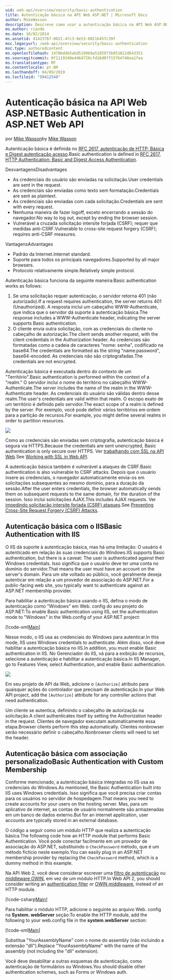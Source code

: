 ```yaml
---
uid: web-api/overview/security/basic-authentication
title: Autenticação básica na API Web ASP.NET | Microsoft Docs
author: MikeWasson
description: Descreve como usar a autenticação básica na API Web ASP.NET.
ms.author: riande
ms.date: 10/02/2014
ms.assetid: 41423767-0021-47c3-9e53-0021b457c39f
msc.legacyurl: /web-api/overview/security/basic-authentication
msc.type: authoredcontent
ms.openlocfilehash: 1470bd4b5abd5199b9a5105973b053812d643351
ms.sourcegitcommit: 0f1119340e4464720cfd16d0ff15764746ea1fea
ms.translationtype: MT
ms.contentlocale: pt-BR
ms.lasthandoff: 04/09/2019
ms.locfileid: "59412548"
---
```

# <a name="basic-authentication-in-aspnet-web-api"></a><span data-ttu-id="8dc00-103">Autenticação básica na API Web ASP.NET</span><span class="sxs-lookup"><span data-stu-id="8dc00-103">Basic Authentication in ASP.NET Web API</span></span>

<span data-ttu-id="8dc00-104">por [Mike Wasson](https://github.com/MikeWasson)</span><span class="sxs-lookup"><span data-stu-id="8dc00-104">by [Mike Wasson](https://github.com/MikeWasson)</span></span>

<span data-ttu-id="8dc00-105">Autenticação básica é definida no [RFC 2617, autenticação de HTTP: Básica e Digest autenticação acesso](http://www.ietf.org/rfc/rfc2617.txt).</span><span class="sxs-lookup"><span data-stu-id="8dc00-105">Basic authentication is defined in [RFC 2617, HTTP Authentication: Basic and Digest Access Authentication](http://www.ietf.org/rfc/rfc2617.txt).</span></span>

<span data-ttu-id="8dc00-106">Desvantagens</span><span class="sxs-lookup"><span data-stu-id="8dc00-106">Disadvantages</span></span>

- <span data-ttu-id="8dc00-107">As credenciais do usuário são enviadas na solicitação.</span><span class="sxs-lookup"><span data-stu-id="8dc00-107">User credentials are sent in the request.</span></span>
- <span data-ttu-id="8dc00-108">As credenciais são enviadas como texto sem formatação.</span><span class="sxs-lookup"><span data-stu-id="8dc00-108">Credentials are sent as plaintext.</span></span>
- <span data-ttu-id="8dc00-109">As credenciais são enviadas com cada solicitação.</span><span class="sxs-lookup"><span data-stu-id="8dc00-109">Credentials are sent with every request.</span></span>
- <span data-ttu-id="8dc00-110">Nenhuma maneira de fazer logoff, exceto encerrando a sessão do navegador.</span><span class="sxs-lookup"><span data-stu-id="8dc00-110">No way to log out, except by ending the browser session.</span></span>
- <span data-ttu-id="8dc00-111">Vulnerável a cruzada solicitação intersite forjada (CSRF); requer que medidas anti-CSRF.</span><span class="sxs-lookup"><span data-stu-id="8dc00-111">Vulnerable to cross-site request forgery (CSRF); requires anti-CSRF measures.</span></span>

<span data-ttu-id="8dc00-112">Vantagens</span><span class="sxs-lookup"><span data-stu-id="8dc00-112">Advantages</span></span>

- <span data-ttu-id="8dc00-113">Padrão da Internet.</span><span class="sxs-lookup"><span data-stu-id="8dc00-113">Internet standard.</span></span>
- <span data-ttu-id="8dc00-114">Suporte para todos os principais navegadores.</span><span class="sxs-lookup"><span data-stu-id="8dc00-114">Supported by all major browsers.</span></span>
- <span data-ttu-id="8dc00-115">Protocolo relativamente simple.</span><span class="sxs-lookup"><span data-stu-id="8dc00-115">Relatively simple protocol.</span></span>

<span data-ttu-id="8dc00-116">Autenticação básica funciona da seguinte maneira:</span><span class="sxs-lookup"><span data-stu-id="8dc00-116">Basic authentication works as follows:</span></span>

1. <span data-ttu-id="8dc00-117">Se uma solicitação requer autenticação, o servidor retorna 401 (não autorizado).</span><span class="sxs-lookup"><span data-stu-id="8dc00-117">If a request requires authentication, the server returns 401 (Unauthorized).</span></span> <span data-ttu-id="8dc00-118">A resposta inclui um cabeçalho WWW-Authenticate, que indica que o servidor dá suporte à autenticação básica.</span><span class="sxs-lookup"><span data-stu-id="8dc00-118">The response includes a WWW-Authenticate header, indicating the server supports Basic authentication.</span></span>
2. <span data-ttu-id="8dc00-119">O cliente envia outra solicitação, com as credenciais do cliente no cabeçalho de autorização.</span><span class="sxs-lookup"><span data-stu-id="8dc00-119">The client sends another request, with the client credentials in the Authorization header.</span></span> <span data-ttu-id="8dc00-120">As credenciais são formatadas como a cadeia de caracteres "nome: senha", codificado na base64.</span><span class="sxs-lookup"><span data-stu-id="8dc00-120">The credentials are formatted as the string "name:password", base64-encoded.</span></span> <span data-ttu-id="8dc00-121">As credenciais não são criptografadas.</span><span class="sxs-lookup"><span data-stu-id="8dc00-121">The credentials are not encrypted.</span></span>

<span data-ttu-id="8dc00-122">Autenticação básica é executada dentro do contexto de um "Território".</span><span class="sxs-lookup"><span data-stu-id="8dc00-122">Basic authentication is performed within the context of a "realm."</span></span> <span data-ttu-id="8dc00-123">O servidor inclui o nome do território no cabeçalho WWW-Authenticate.</span><span class="sxs-lookup"><span data-stu-id="8dc00-123">The server includes the name of the realm in the WWW-Authenticate header.</span></span> <span data-ttu-id="8dc00-124">As credenciais do usuário são válidas dentro desse realm.</span><span class="sxs-lookup"><span data-stu-id="8dc00-124">The user's credentials are valid within that realm.</span></span> <span data-ttu-id="8dc00-125">O escopo exato de um território é definido pelo servidor.</span><span class="sxs-lookup"><span data-stu-id="8dc00-125">The exact scope of a realm is defined by the server.</span></span> <span data-ttu-id="8dc00-126">Por exemplo, você pode definir vários territórios em ordem para a partição de recursos.</span><span class="sxs-lookup"><span data-stu-id="8dc00-126">For example, you might define several realms in order to partition resources.</span></span>

![](basic-authentication/_static/image1.png)

<span data-ttu-id="8dc00-127">Como as credenciais são enviadas sem criptografia, autenticação básica é segura via HTTPS.</span><span class="sxs-lookup"><span data-stu-id="8dc00-127">Because the credentials are sent unencrypted, Basic authentication is only secure over HTTPS.</span></span> <span data-ttu-id="8dc00-128">Ver [trabalhando com SSL na API Web](working-with-ssl-in-web-api.md).</span><span class="sxs-lookup"><span data-stu-id="8dc00-128">See [Working with SSL in Web API](working-with-ssl-in-web-api.md).</span></span>

<span data-ttu-id="8dc00-129">A autenticação básica também é vulnerável a ataques de CSRF.</span><span class="sxs-lookup"><span data-stu-id="8dc00-129">Basic authentication is also vulnerable to CSRF attacks.</span></span> <span data-ttu-id="8dc00-130">Depois que o usuário insere as credenciais, o navegador automaticamente envia-os em solicitações subsequentes ao mesmo domínio, para a duração da sessão.</span><span class="sxs-lookup"><span data-stu-id="8dc00-130">After the user enters credentials, the browser automatically sends them on subsequent requests to the same domain, for the duration of the session.</span></span> <span data-ttu-id="8dc00-131">Isso inclui solicitações AJAX.</span><span class="sxs-lookup"><span data-stu-id="8dc00-131">This includes AJAX requests.</span></span> <span data-ttu-id="8dc00-132">Ver [impedindo solicitação intersite forjada (CSRF) ataques](preventing-cross-site-request-forgery-csrf-attacks.md).</span><span class="sxs-lookup"><span data-stu-id="8dc00-132">See [Preventing Cross-Site Request Forgery (CSRF) Attacks](preventing-cross-site-request-forgery-csrf-attacks.md).</span></span>

## <a name="basic-authentication-with-iis"></a><span data-ttu-id="8dc00-133">Autenticação básica com o IIS</span><span class="sxs-lookup"><span data-stu-id="8dc00-133">Basic Authentication with IIS</span></span>

<span data-ttu-id="8dc00-134">O IIS dá suporte à autenticação básica, mas há uma limitação: O usuário é autenticado em relação às suas credenciais do Windows.</span><span class="sxs-lookup"><span data-stu-id="8dc00-134">IIS supports Basic authentication, but there is a caveat: The user is authenticated against their Windows credentials.</span></span> <span data-ttu-id="8dc00-135">Isso significa que o usuário deve ter uma conta no domínio do servidor.</span><span class="sxs-lookup"><span data-stu-id="8dc00-135">That means the user must have an account on the server's domain.</span></span> <span data-ttu-id="8dc00-136">Para um site voltado ao público, você geralmente deseja autenticar em relação a um provedor de associação do ASP.NET.</span><span class="sxs-lookup"><span data-stu-id="8dc00-136">For a public-facing web site, you typically want to authenticate against an ASP.NET membership provider.</span></span>

<span data-ttu-id="8dc00-137">Para habilitar a autenticação básica usando o IIS, defina o modo de autenticação como "Windows" em Web. config do seu projeto do ASP.NET:</span><span class="sxs-lookup"><span data-stu-id="8dc00-137">To enable Basic authentication using IIS, set the authentication mode to "Windows" in the Web.config of your ASP.NET project:</span></span>

[!code-xml[Main](basic-authentication/samples/sample1.xml)]

<span data-ttu-id="8dc00-138">Nesse modo, o IIS usa as credenciais do Windows para autenticar.</span><span class="sxs-lookup"><span data-stu-id="8dc00-138">In this mode, IIS uses Windows credentials to authenticate.</span></span> <span data-ttu-id="8dc00-139">Além disso, você deve habilitar a autenticação básica no IIS.</span><span class="sxs-lookup"><span data-stu-id="8dc00-139">In addition, you must enable Basic authentication in IIS.</span></span> <span data-ttu-id="8dc00-140">No Gerenciador do IIS, vá para a exibição de recursos, selecione a autenticação e habilitar a autenticação básica.</span><span class="sxs-lookup"><span data-stu-id="8dc00-140">In IIS Manager, go to Features View, select Authentication, and enable Basic authentication.</span></span>

![](basic-authentication/_static/image2.png)

<span data-ttu-id="8dc00-141">Em seu projeto de API da Web, adicione o `[Authorize]` atributo para quaisquer ações do controlador que precisam de autenticação.</span><span class="sxs-lookup"><span data-stu-id="8dc00-141">In your Web API project, add the `[Authorize]` attribute for any controller actions that need authentication.</span></span>

<span data-ttu-id="8dc00-142">Um cliente se autentica, definindo o cabeçalho de autorização na solicitação.</span><span class="sxs-lookup"><span data-stu-id="8dc00-142">A client authenticates itself by setting the Authorization header in the request.</span></span> <span data-ttu-id="8dc00-143">Clientes de navegador executam automaticamente essa etapa.</span><span class="sxs-lookup"><span data-stu-id="8dc00-143">Browser clients perform this step automatically.</span></span> <span data-ttu-id="8dc00-144">Clientes nonbrowser serão necessário definir o cabeçalho.</span><span class="sxs-lookup"><span data-stu-id="8dc00-144">Nonbrowser clients will need to set the header.</span></span>

## <a name="basic-authentication-with-custom-membership"></a><span data-ttu-id="8dc00-145">Autenticação básica com associação personalizado</span><span class="sxs-lookup"><span data-stu-id="8dc00-145">Basic Authentication with Custom Membership</span></span>

<span data-ttu-id="8dc00-146">Conforme mencionado, a autenticação básica integradas no IIS usa as credenciais do Windows.</span><span class="sxs-lookup"><span data-stu-id="8dc00-146">As mentioned, the Basic Authentication built into IIS uses Windows credentials.</span></span> <span data-ttu-id="8dc00-147">Isso significa que você precisa criar contas para os usuários no servidor de hospedagem.</span><span class="sxs-lookup"><span data-stu-id="8dc00-147">That means you need to create accounts for your users on the hosting server.</span></span> <span data-ttu-id="8dc00-148">Mas, para um aplicativo de internet, as contas de usuário normalmente são armazenadas em um banco de dados externo.</span><span class="sxs-lookup"><span data-stu-id="8dc00-148">But for an internet application, user accounts are typically stored in an external database.</span></span>

<span data-ttu-id="8dc00-149">O código a seguir como um módulo HTTP que realiza a autenticação básica.</span><span class="sxs-lookup"><span data-stu-id="8dc00-149">The following code how an HTTP module that performs Basic Authentication.</span></span> <span data-ttu-id="8dc00-150">Você pode conectar facilmente em um provedor de associação do ASP.NET, substituindo o `CheckPassword` método, que é um método fictício neste exemplo.</span><span class="sxs-lookup"><span data-stu-id="8dc00-150">You can easily plug in an ASP.NET membership provider by replacing the `CheckPassword` method, which is a dummy method in this example.</span></span>

<span data-ttu-id="8dc00-151">Na API Web 2, você deve considerar escrever uma [filtro de autenticação](authentication-filters.md) ou [middleware OWIN](../../../aspnet/overview/owin-and-katana/index.md), em vez de um módulo HTTP.</span><span class="sxs-lookup"><span data-stu-id="8dc00-151">In Web API 2, you should consider writing an [authentication filter](authentication-filters.md) or [OWIN middleware](../../../aspnet/overview/owin-and-katana/index.md), instead of an HTTP module.</span></span>

[!code-csharp[Main](basic-authentication/samples/sample2.cs)]

<span data-ttu-id="8dc00-152">Para habilitar o módulo HTTP, adicione o seguinte ao arquivo Web. config na **System. webServer** seção:</span><span class="sxs-lookup"><span data-stu-id="8dc00-152">To enable the HTTP module, add the following to your web.config file in the **system.webServer** section:</span></span>

[!code-xml[Main](basic-authentication/samples/sample3.xml?highlight=4)]

<span data-ttu-id="8dc00-153">Substitua "YourAssemblyName" com o nome do assembly (não incluindo a extensão "dll").</span><span class="sxs-lookup"><span data-stu-id="8dc00-153">Replace "YourAssemblyName" with the name of the assembly (not including the "dll" extension).</span></span>

<span data-ttu-id="8dc00-154">Você deve desabilitar a outras esquemas de autenticação, como autenticação de formulários ou Windows.</span><span class="sxs-lookup"><span data-stu-id="8dc00-154">You should disable other authentication schemes, such as Forms or Windows auth.</span></span>
